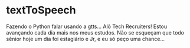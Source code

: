 # textToSpeech
Fazendo o Python falar usando a gtts...
Alô Tech Recruiters! Estou avançando cada dia mais nos meus estudos. Não se esqueçam que todo sênior hoje um dia foi estagiário e Jr, e eu só peço uma chance...
